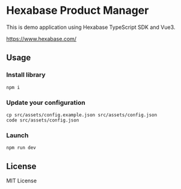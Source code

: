 # Hexabase Product Manager

This is demo application using Hexabase TypeScript SDK and Vue3.

https://www.hexabase.com/

## Usage

### Install library

```
npm i
```

### Update your configuration

```
cp src/assets/config.example.json src/assets/config.json
code src/assets/config.json
```

### Launch

```
npm run dev
```

## License

MIT License
